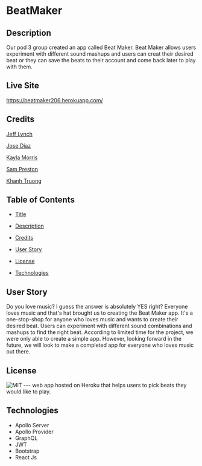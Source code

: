 # BeatMaker

## Description
   Our pod 3 group created an app called Beat Maker. Beat Maker allows users experiment with different sound mashups and users can creat their desired beat or they can save the beats to their account and come back later to play with them. 



## Live Site

https://beatmaker206.herokuapp.com/

## Credits
[Jeff Lynch](https://github.com/kingami34)

[Jose Diaz](https://github.com/hotsoup42)    

[Kayla Morris](https://github.com/KaylaMorris11)

[Sam Preston](https://github.com/spreston4)

[Khanh Truong](https://github.com/leeyoungk)

## Table of Contents 
- [Title](#Title)

- [Description](#Description)

- [Credits](#Credits)

- [User Story](#UserStory)

- [License](#license)

- [Technologies](#Technologies)

## User Story
Do you love music? I guess the answer is absolutely YES right? Everyone loves music and that's hat brought us to creating the Beat Maker app. It's a one-stop-shop for anyone who loves music and wants to create their desired beat. Users can experiment with different sound combinations and mashups to find the right beat. According to limited time for the project, we were only able to create a simple app. However, looking forward in the future, we will look to make a completed app for everyone who loves music out there.

  
## License

 ![MIT](https://img.shields.io/badge/license-MIT-brightgreen)
--- web app hosted on Heroku that helps users to pick beats they would like to play.


## Technologies
- Apollo Server
- Apollo Provider
- GraphQL
- JWT
- Bootstrap
- React Js


